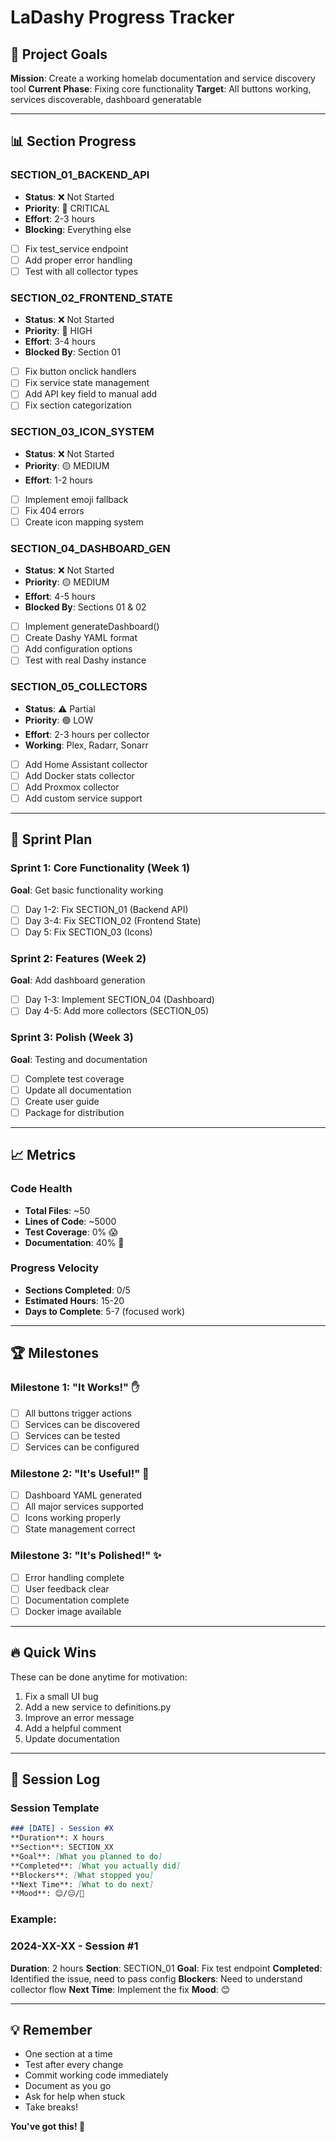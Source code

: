 # LaDashy Progress Tracker

## 🎯 Project Goals
**Mission**: Create a working homelab documentation and service discovery tool
**Current Phase**: Fixing core functionality
**Target**: All buttons working, services discoverable, dashboard generatable

---

## 📊 Section Progress

### SECTION_01_BACKEND_API
- **Status**: ❌ Not Started
- **Priority**: 🔴 CRITICAL
- **Effort**: 2-3 hours
- **Blocking**: Everything else
- [ ] Fix test_service endpoint
- [ ] Add proper error handling
- [ ] Test with all collector types

### SECTION_02_FRONTEND_STATE  
- **Status**: ❌ Not Started
- **Priority**: 🔴 HIGH
- **Effort**: 3-4 hours
- **Blocked By**: Section 01
- [ ] Fix button onclick handlers
- [ ] Fix service state management
- [ ] Add API key field to manual add
- [ ] Fix section categorization

### SECTION_03_ICON_SYSTEM
- **Status**: ❌ Not Started
- **Priority**: 🟡 MEDIUM
- **Effort**: 1-2 hours
- [ ] Implement emoji fallback
- [ ] Fix 404 errors
- [ ] Create icon mapping system

### SECTION_04_DASHBOARD_GEN
- **Status**: ❌ Not Started
- **Priority**: 🟡 MEDIUM
- **Effort**: 4-5 hours
- **Blocked By**: Sections 01 & 02
- [ ] Implement generateDashboard()
- [ ] Create Dashy YAML format
- [ ] Add configuration options
- [ ] Test with real Dashy instance

### SECTION_05_COLLECTORS
- **Status**: ⚠️ Partial
- **Priority**: 🟢 LOW
- **Effort**: 2-3 hours per collector
- **Working**: Plex, Radarr, Sonarr
- [ ] Add Home Assistant collector
- [ ] Add Docker stats collector
- [ ] Add Proxmox collector
- [ ] Add custom service support

---

## 📅 Sprint Plan

### Sprint 1: Core Functionality (Week 1)
**Goal**: Get basic functionality working
- [ ] Day 1-2: Fix SECTION_01 (Backend API)
- [ ] Day 3-4: Fix SECTION_02 (Frontend State)
- [ ] Day 5: Fix SECTION_03 (Icons)

### Sprint 2: Features (Week 2)
**Goal**: Add dashboard generation
- [ ] Day 1-3: Implement SECTION_04 (Dashboard)
- [ ] Day 4-5: Add more collectors (SECTION_05)

### Sprint 3: Polish (Week 3)
**Goal**: Testing and documentation
- [ ] Complete test coverage
- [ ] Update all documentation
- [ ] Create user guide
- [ ] Package for distribution

---

## 📈 Metrics

### Code Health
- **Total Files**: ~50
- **Lines of Code**: ~5000
- **Test Coverage**: 0% 😱
- **Documentation**: 40% 📝

### Progress Velocity
- **Sections Completed**: 0/5
- **Estimated Hours**: 15-20
- **Days to Complete**: 5-7 (focused work)

---

## 🏆 Milestones

### Milestone 1: "It Works!" ✋
- [ ] All buttons trigger actions
- [ ] Services can be discovered
- [ ] Services can be tested
- [ ] Services can be configured

### Milestone 2: "It's Useful!" 🎯
- [ ] Dashboard YAML generated
- [ ] All major services supported
- [ ] Icons working properly
- [ ] State management correct

### Milestone 3: "It's Polished!" ✨
- [ ] Error handling complete
- [ ] User feedback clear
- [ ] Documentation complete
- [ ] Docker image available

---

## 🔥 Quick Wins
These can be done anytime for motivation:
1. Fix a small UI bug
2. Add a new service to definitions.py
3. Improve an error message
4. Add a helpful comment
5. Update documentation

---

## 📝 Session Log

### Session Template
```markdown
### [DATE] - Session #X
**Duration**: X hours
**Section**: SECTION_XX
**Goal**: [What you planned to do]
**Completed**: [What you actually did]
**Blockers**: [What stopped you]
**Next Time**: [What to do next]
**Mood**: 😊/😐/😤
```

### Example:
### 2024-XX-XX - Session #1
**Duration**: 2 hours
**Section**: SECTION_01
**Goal**: Fix test endpoint
**Completed**: Identified the issue, need to pass config
**Blockers**: Need to understand collector flow
**Next Time**: Implement the fix
**Mood**: 😊

---

## 💡 Remember
- One section at a time
- Test after every change
- Commit working code immediately
- Document as you go
- Ask for help when stuck
- Take breaks!

**You've got this! 🚀**